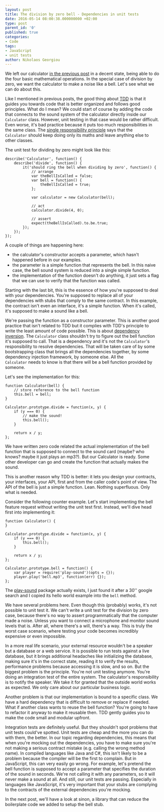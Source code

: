 ```yaml
---
layout: post
title: The division by zero bell - Dependencies in unit tests
date: 2016-05-14 08:00:38.000000000 +02:00
type: post
parent_id: '0'
published: true
categories:
- Code
tags:
- JavaScript
- unit tests
author: Nikolaos Georgiou
---
```


We left our calculator <a href="/2016/05/what-is-code-coverage/">in the previous post</a> in a decent state, being able to do the four basic mathematical operations. In the special case of division by zero, we want the calculator to make a noise like a bell. Let's see what we can do about this.<!--more-->

Like I mentioned in previous posts, the good thing about <a href="/2016/04/what-is-test-driven-development/">TDD</a> is that it guides you towards code that is better organized and follows good principles. What do I mean? We could start of course by adding the code that connects to the sound system of the calculator directly inside our <code>Calculator</code> class. However, unit testing in that case would be rather difficult. Even worse, it's bad practice because it puts too much responsibilities in the same class. The <a href="https://en.wikipedia.org/wiki/Single_responsibility_principle">single responsibility principle</a> says that the <code>Calculator</code> should keep doing only its maths and leave anything else to other classes.

The unit test for dividing by zero might look like this:

```
describe('Calculator', function() {
    describe('divide', function() {
        it('should ring the bell when dividing by zero', function() {
            // arrange
            var theBellIsCalled = false;
            var bell = function() {
                theBellIsCalled = true;
            };

            var calculator = new Calculator(bell);

            // act
            calculator.divide(4, 0);

            // assert
            expect(theBellIsCalled).to.be.true;
        });
    });
});
```

A couple of things are happening here:
<ul>
<li>the calculator's constructor accepts a parameter, which hasn't happened before in our examples.</li>
<li>the parameter is a simple function that represents the bell. In this naive case, the bell sound system is reduced into a single simple function.</li>
<li>the implementation of the function doesn't do anything, it just sets a flag that we can use to verify that the function was called.</li>
</ul>

Starting with the last bit, this is the essence of how you're supposed to deal with your dependencies. You're supposed to replace all of your dependencies with stubs that comply to the same contract. In this example, the contract isn't even an interface, it's a simple function. When it's called, it's supposed to make a sound like a bell.

We're passing the function as a constructor parameter. This is another good practice that isn't related to TDD but it complies with TDD's principle to write the least amount of code possible. This is about <a href="https://en.wikipedia.org/wiki/Dependency_inversion_principle">dependency inversion</a>. The <code>Calculator</code> class shouldn't try to figure out the bell function it's supposed to call. That is a dependency and it's not the <code>Calculator</code>'s responsibility to resolve dependencies. That will be taken care of by some bootstrapping class that brings all the dependencies together, by some dependency injection framework, by someone else. All the <code>Calculator</code> needs to know is that there will be a bell function provided by someone.

Let's see the implementation for this:

```
function Calculator(bell) {
    // store reference to the bell function
    this.bell = bell;
}

Calculator.prototype.divide = function(x, y) {
    if (y === 0) {
        // make the sound!
        this.bell();
    }

    return x / y;
};
```

We have written zero code related the actual implementation of the bell function that is supposed to connect to the sound card (maybe? who knows? maybe it just plays an mp3?). But our Calculator is ready. Some other developer can go and create the function that actually makes the sound.

This is another reason why TDD is better: it lets you design your contracts, your interfaces, your API, first and from the caller code's point of view. The API of the bell is just a simple function. Lean. Nothing superfluous. Only what is needed.

Consider the following counter example. Let's start implementing the bell feature request without writing the unit test first. Instead, we'll dive head first into implementing it:

```
function Calculator() {
}

Calculator.prototype.divide = function(x, y) {
    if (y === 0) {
        this.bell();
    }

    return x / y;
};

Calculator.prototype.bell = function() {
    var player = require('play-sound')(opts = {});
    player.play('bell.mp3', function(err) {});
};
```

The <a href="https://www.npmjs.com/package/play-sound">play-sound</a> package actually exists, I just found it after a 30'' google search and I copied its hello world example into the <code>bell</code> method.

We have several problems here. Even though this (probably) works, it's not possible to unit test it. We can't write a unit test for the division by zero case, because there's no way to assert programmatically that the computer made a noise. Unless you want to connect a microphone and monitor sound levels that is. After all, where there's a will, there's a way. This is truly the worst case scenario, where testing your code becomes incredibly expensive or even impossible.

In a more real life scenario, your external resource wouldn't be a speaker but a database or a web service. It is possible to run tests against a live database, but it brings additional headaches like initializing the database, making sure it's in the correct state, reading it to verify the results, performance problems because accessing it is slow, and so on. But the biggest problem is the principle. You're not unit testing anymore. You're doing an integration test of the entire system. The calculator's responsibility is to notify the speaker. We take it for granted that the outside world works as expected. We only care about our particular business logic.

Another problem is that our implementation is bound to a specific class. We have a hard dependency that is difficult to remove or replace if needed. What if another class wants to reuse the bell function? You're going to have to refactor it anyway to make it reusable then. TDD gently guides you to make the code small and modular upfront.

Integration tests are definitely useful. But they shouldn't spot problems that unit tests could've spotted. Unit tests are cheap and the more you can do with them, the better. In our topic regarding dependencies, this means that when you're mocking out the dependencies, you have to make sure you're not making a serious contract mistake (e.g. calling the wrong method name). In compiled languages like Java and C#, this isn't likely to be a problem because the compiler will be the first to complain. But in JavaScript, this can very easily go wrong. For example, let's pretend the bell function is supposed to accept a parameter that specifies the duration of the sound in seconds. We're not calling it with any parameters, so it will never make a sound at all. And still, our unit tests are passing. Especially in languages like JavaScript, it's very important that your stubs are complying to the contracts of the external dependencies you're mocking.

In the next post, we'll have a look at sinon, a library that can reduce the boilerplate code we added to setup the bell stub.
